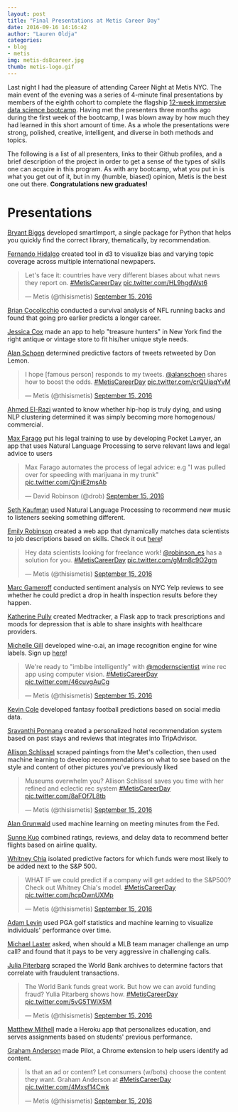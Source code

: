 ```yaml
---
layout: post
title: "Final Presentations at Metis Career Day"
date: 2016-09-16 14:16:42
author: "Lauren Oldja"
categories:
- blog
- metis
img: metis-ds8career.jpg
thumb: metis-logo.gif
---
```


Last night I had the pleasure of attending Career Night at Metis NYC. The main event of the evening was a series of 4-minute final presentations by members of the eighth cohort to complete the flagship [12-week immersive data science bootcamp](http://www.thisismetis.com). <!--more-->Having met the presenters three months ago during the first week of the bootcamp, I was blown away by how much they had learned in this short amount of time. As a whole the presentations were strong, polished, creative, intelligent, and diverse in both methods and topics.

The following is a list of all presenters, links to their Github profiles, and a brief description of the project in order to get a sense of the types of skills one can acquire in this program. As with any bootcamp, what you put in is what you get out of it, but in my (humble, biased) opinion, Metis is the best one out there. <b>Congratulations new graduates!</b>

Presentations
====== 

[Bryant Biggs](http://www.github.com/bryantbiggs) developed smartImport, a single package for Python that helps you quickly find the correct library, thematically, by recommendation.

[Fernando Hidalgo](http://www.github.com/fernanhid) created tool in d3 to visualize bias and varying topic coverage across multiple international newpapers.
<blockquote class="twitter-tweet" data-lang="en"><p lang="en" dir="ltr">Let&#39;s face it: countries have very different biases about what news they report on. <a href="https://twitter.com/hashtag/MetisCareerDay?src=hash">#MetisCareerDay</a> <a href="https://t.co/HL9hgdWst6">pic.twitter.com/HL9hgdWst6</a></p>&mdash; Metis (@thisismetis) <a href="https://twitter.com/thisismetis/status/776537555797958656">September 15, 2016</a></blockquote>
<script async src="//platform.twitter.com/widgets.js" charset="utf-8"></script>

[Brian Cocolicchio](http://www.github.com/brianc1992) conducted a survival analysis of NFL running backs and found that going pro earlier predicts a longer career.

[Jessica Cox](http://www.github.com/jrcox) made an app to help "treasure hunters" in New York find the right antique or vintage store to fit his/her unique style needs.

[Alan Schoen](http://www.github.com/alanjschoen) determined predictive factors of tweets retweeted by Don Lemon.
<blockquote class="twitter-tweet" data-lang="en"><p lang="en" dir="ltr">I hope [famous person] responds to my tweets. <a href="https://twitter.com/alanschoen">@alanschoen</a> shares how to boost the odds. <a href="https://twitter.com/hashtag/MetisCareerDay?src=hash">#MetisCareerDay</a> <a href="https://t.co/crQUiaqYvM">pic.twitter.com/crQUiaqYvM</a></p>&mdash; Metis (@thisismetis) <a href="https://twitter.com/thisismetis/status/776540874796924928">September 15, 2016</a></blockquote>
<script async src="//platform.twitter.com/widgets.js" charset="utf-8"></script>

[Ahmed El-Razi](http://www.github.com/elrazia) wanted to know whether hip-hop is truly dying, and using NLP clustering determined it was simply becoming more homogenous/ commercial.

[Max Farago](http://www.github.com/maxfarago) put his legal training to use by developing Pocket Lawyer, an app that uses Natural Language Processing to serve relevant laws and legal advice to users
<blockquote class="twitter-tweet" data-lang="en"><p lang="en" dir="ltr">Max Farago automates the process of legal advice: e.g &quot;I was pulled over for speeding with marijuana in my trunk&quot; <a href="https://t.co/QjniE2msAb">pic.twitter.com/QjniE2msAb</a></p>&mdash; David Robinson (@drob) <a href="https://twitter.com/drob/status/776543236089348098">September 15, 2016</a></blockquote>
<script async src="//platform.twitter.com/widgets.js" charset="utf-8"></script>

[Seth Kaufman](http://www.github.com/sethkaufee) used Natural Language Processing to recommend new music to listeners seeking something different.

[Emily Robinson](http://www.github.com/robinsones) created a web app that dynamically matches data scientists to job descriptions based on skills. Check it out [here](https://robinsones.shinyapps.io/Job_Shiny_App/)!
<blockquote class="twitter-tweet" data-lang="en"><p lang="en" dir="ltr">Hey data scientists looking for freelance work! <a href="https://twitter.com/robinson_es">@robinson_es</a> has a solution for you. <a href="https://twitter.com/hashtag/MetisCareerDay?src=hash">#MetisCareerDay</a> <a href="https://t.co/gMm8c9O2gm">pic.twitter.com/gMm8c9O2gm</a></p>&mdash; Metis (@thisismetis) <a href="https://twitter.com/thisismetis/status/776545941625208832">September 15, 2016</a></blockquote>
<script async src="//platform.twitter.com/widgets.js" charset="utf-8"></script>

[Marc Gameroff](http://www.github.com/MarcGameroff) conducted sentiment analysis on NYC Yelp reviews to see whether he could predict a drop in health inspection results before they happen.

[Katherine Pully](http://www.github.com/kpully) created Medtracker, a Flask app to track prescriptions and moods for depression that is able to share insights with healthcare providers.

[Michelle Gill](http://www.github.com/mlgill) developed wine-o.ai, an image recognition engine for wine labels. Sign up [here](https://tinyletter.com/wine-o-ai)!
<blockquote class="twitter-tweet" data-lang="en"><p lang="en" dir="ltr">We&#39;re ready to &quot;imbibe intelligently&quot; with <a href="https://twitter.com/modernscientist">@modernscientist</a> wine rec app using computer vision. <a href="https://twitter.com/hashtag/MetisCareerDay?src=hash">#MetisCareerDay</a> <a href="https://t.co/46cuvgAuCg">pic.twitter.com/46cuvgAuCg</a></p>&mdash; Metis (@thisismetis) <a href="https://twitter.com/thisismetis/status/776550230284242945">September 15, 2016</a></blockquote>
<script async src="//platform.twitter.com/widgets.js" charset="utf-8"></script>

[Kevin Cole](http://www.github.com/colekev) developed fantasy football predictions based on social media data. 

[Sravanthi Ponnana](http://www.github.com/psravanthi) created a personalized hotel recommendation system based on past stays and reviews that integrates into TripAdvisor.

[Allison Schlissel](http://www.github.com/aschlissel) scraped paintings from the Met's collection, then used machine learning to develop recommendations on what to see based on the style and content of other pictures you've previously liked
<blockquote class="twitter-tweet" data-lang="en"><p lang="en" dir="ltr">Museums overwhelm you? Allison Schlissel saves you time with her refined and eclectic rec system <a href="https://twitter.com/hashtag/MetisCareerDay?src=hash">#MetisCareerDay</a> <a href="https://t.co/8aFOf7L8tb">pic.twitter.com/8aFOf7L8tb</a></p>&mdash; Metis (@thisismetis) <a href="https://twitter.com/thisismetis/status/776553877571239940">September 15, 2016</a></blockquote>
<script async src="//platform.twitter.com/widgets.js" charset="utf-8"></script>

[Alan Grunwald](http://www.github.com/asgrunwald) used machine learning on meeting minutes from the Fed.

[Sunne Kuo](http://www.github.com/sukuo) combined ratings, reviews, and delay data to recommend better flights based on airline quality.

[Whitney Chia](http://www.github.com/whitneychia) isolated predictive factors for which funds were most likely to be added next to the S&P 500.
<blockquote class="twitter-tweet" data-lang="en"><p lang="en" dir="ltr">WHAT IF we could predict if a company will get added to the S&amp;P500? Check out Whitney Chia&#39;s model. <a href="https://twitter.com/hashtag/MetisCareerDay?src=hash">#MetisCareerDay</a> <a href="https://t.co/hcpDwnUXMp">pic.twitter.com/hcpDwnUXMp</a></p>&mdash; Metis (@thisismetis) <a href="https://twitter.com/thisismetis/status/776556655592996864">September 15, 2016</a></blockquote>
<script async src="//platform.twitter.com/widgets.js" charset="utf-8"></script>

[Adam Levin](http://www.github.com/adamwlev) used PGA golf statistics and machine learning to visualize individuals' performance over time.

[Michael Laster](http://www.github.com/mslaster) asked, when should a MLB team manager challenge an ump call? and found that it pays to be very aggressive in challenging calls.

[Julia Piterbarg](http://www.github.com/jpiter) scraped the World Bank archives to determine factors that correlate with fraudulent transactions.
<blockquote class="twitter-tweet" data-lang="en"><p lang="en" dir="ltr">The World Bank funds great work. But how we can avoid funding fraud? Yulia Pitarberg shows how. <a href="https://twitter.com/hashtag/MetisCareerDay?src=hash">#MetisCareerDay</a> <a href="https://t.co/5vG5TWiX5M">pic.twitter.com/5vG5TWiX5M</a></p>&mdash; Metis (@thisismetis) <a href="https://twitter.com/thisismetis/status/776561523326091264">September 15, 2016</a></blockquote>
<script async src="//platform.twitter.com/widgets.js" charset="utf-8"></script>

[Matthew Mithell](http://www.github.com/matthew-mitchell) made a Heroku app that personalizes education, and serves assignments based on students' previous performance.

[Graham Anderson](http://www.github.com/grahamanderson) made Pilot, a Chrome extension to help users identify ad content.
<blockquote class="twitter-tweet" data-lang="en"><p lang="en" dir="ltr">Is that an ad or content? Let consumers (w/bots) choose the content they want. Graham Anderson at <a href="https://twitter.com/hashtag/MetisCareerDay?src=hash">#MetisCareerDay</a> <a href="https://t.co/4Mxsf14Cwk">pic.twitter.com/4Mxsf14Cwk</a></p>&mdash; Metis (@thisismetis) <a href="https://twitter.com/thisismetis/status/776564045327589376">September 15, 2016</a></blockquote>
<script async src="//platform.twitter.com/widgets.js" charset="utf-8"></script>


